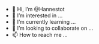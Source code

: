 - 👋 Hi, I’m @Hannestot
- 👀 I’m interested in ...
- 🌱 I’m currently learning ...
- 💞️ I’m looking to collaborate on ...
- 📫 How to reach me ...

<!---
Hannestot/Hannestot is a ✨ special ✨ repository because its `README.md` (this file) appears on your GitHub profile.
You can click the Preview link to take a look at your changes.
--->
